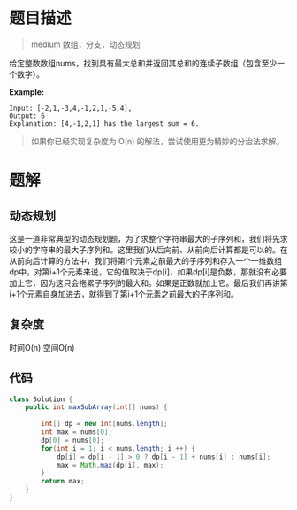 # 题目描述

> medium 数组，分支，动态规划
 
给定整数数组nums，找到具有最大总和并返回其总和的连续子数组（包含至少一个数字）。
 
**Example:**
```
Input: [-2,1,-3,4,-1,2,1,-5,4],
Output: 6
Explanation: [4,-1,2,1] has the largest sum = 6.
```

> 如果你已经实现复杂度为 O(n) 的解法，尝试使用更为精妙的分治法求解。

# 题解

## 动态规划

这是一道非常典型的动态规划题，为了求整个字符串最大的子序列和，我们将先求较小的字符串的最大子序列和。这里我们从后向前、从前向后计算都是可以的。在从前向后计算的方法中，我们将第i个元素之前最大的子序列和存入一个一维数组dp中，对第i+1个元素来说，它的值取决于dp[i]，如果dp[i]是负数，那就没有必要加上它，因为这只会拖累子序列的最大和。如果是正数就加上它。最后我们再讲第i+1个元素自身加进去，就得到了第i+1个元素之前最大的子序列和。  
## 复杂度
时间O(n) 空间O(n)
## 代码
```Java
class Solution {
    public int maxSubArray(int[] nums) {
    
        int[] dp = new int[nums.length];
        int max = nums[0];
        dp[0] = nums[0];
        for(int i = 1; i < nums.length; i ++) {
            dp[i] = dp[i - 1] > 0 ? dp[i - 1] + nums[i] : nums[i];
            max = Math.max(dp[i], max);
        }
        return max;
    }
}
```